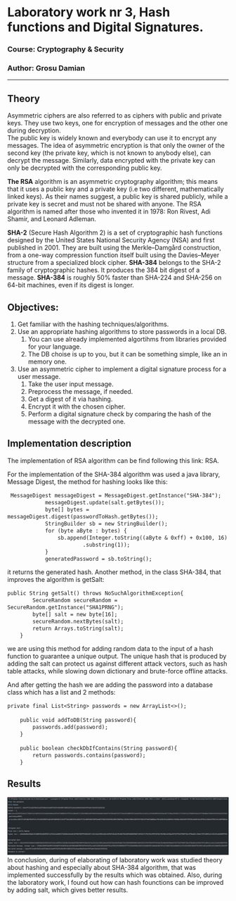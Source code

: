 # Laboratory work nr 3, Hash functions and Digital Signatures.

### Course: Cryptography & Security
### Author: Grosu Damian

---
## Theory
Asymmetric ciphers are also referred to as ciphers with public and private keys. They use two keys, one for encryption of
messages and the other one during decryption.</br>
The public key is widely known and everybody can use it to encrypt any messages. The idea of asymmetric encryption is that
only the owner of the second key (the private key, which is not known to anybody else), can decrypt the message. Similarly, 
data encrypted with the private key can only be decrypted with the corresponding public key.

__The RSA__ algorithm is an asymmetric cryptography algorithm; this means that it uses a public key and a private key (i.e 
two different, mathematically linked keys). As their names suggest, a public key is shared publicly, while a private key is secret and must not be shared with anyone.
The RSA algorithm is named after those who invented it in 1978: Ron Rivest, Adi Shamir, and Leonard Adleman.

__SHA-2__ (Secure Hash Algorithm 2) is a set of cryptographic hash functions designed by the United States National Security Agency 
(NSA) and first published in 2001. They are built using the Merkle–Damgård construction, from a one-way compression function itself 
built using the Davies–Meyer structure from a specialized block cipher. __SHA-384__ belongs to the SHA-2 family of cryptographic hashes. 
It produces the 384 bit digest of a message. __SHA-384__ is roughly 50% faster than SHA-224 and SHA-256 on 64-bit machines, even if its digest is longer.

## Objectives:
1. Get familiar with the hashing techniques/algorithms.
2. Use an appropriate hashing algorithms to store passwords in a local DB.
    1. You can use already implemented algortihms from libraries provided for your language.
    2. The DB choise is up to you, but it can be something simple, like an in memory one.
3. Use an asymmetric cipher to implement a digital signature process for a user message.
    1. Take the user input message.
    2. Preprocess the message, if needed.
    3. Get a digest of it via hashing.
    4. Encrypt it with the chosen cipher.
    5. Perform a digital signature check by comparing the hash of the message with the decrypted one.


## Implementation description
The implementation of RSA algorithm can be find following this link: RSA.

For the implementation of the SHA-384 algorithm was used a java library, Message Digest, the method for hashing looks 
like this:
```
 MessageDigest messageDigest = MessageDigest.getInstance("SHA-384");
            messageDigest.update(salt.getBytes());
            byte[] bytes = messageDigest.digest(passwordToHash.getBytes());
            StringBuilder sb = new StringBuilder();
            for (byte aByte : bytes) {
                sb.append(Integer.toString((aByte & 0xff) + 0x100, 16)
                        .substring(1));
            }
            generatedPassword = sb.toString();
```
it returns the generated hash. Another method, in the class SHA-384, that improves the algorithm is getSalt:
```
public String getSalt() throws NoSuchAlgorithmException{
        SecureRandom secureRandom = SecureRandom.getInstance("SHA1PRNG");
        byte[] salt = new byte[16];
        secureRandom.nextBytes(salt);
        return Arrays.toString(salt);
    }
```
we are using this method for adding random data to the input of a hash function to guarantee a unique output. The unique 
hash that is produced by adding the salt can protect us against different attack vectors, such as hash table attacks, while 
slowing down dictionary and brute-force offline attacks.

And after getting the hash we are adding the password into a database class which has a list and 2 methods:
```
private final List<String> passwords = new ArrayList<>();

    public void addToDB(String password){
        passwords.add(password);
    }

    public boolean checkDbIfContains(String password){
        return passwords.contains(password);
    }
```

## Results
![Results](Images/Results_Lab_4.png)
In conclusion, during of elaborating of laboratory work was studied theory about hashing and especially about SHA-384 algorithm,
that was implemented successfully by the results which was obtained. Also, during the laboratory work, I found out how can hash founctions can be
improved by adding salt, which gives better results.




